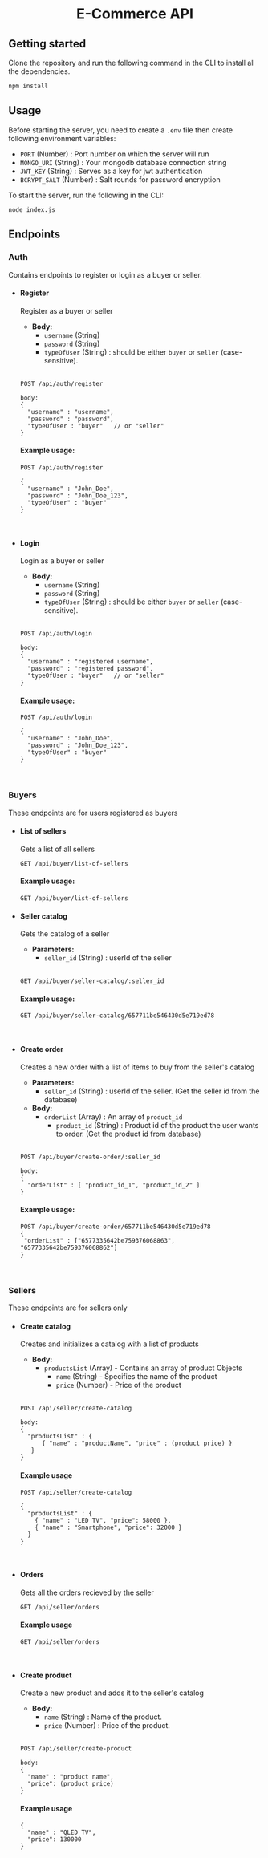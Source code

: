 <h1 align="center">E-Commerce API</h1>

## Getting started
Clone the repository and run the following command in the CLI to install all the dependencies.
```
npm install
```


## Usage
Before starting the server, you need to create a ``.env`` file then create following environment variables:

- `PORT` (Number) : Port number on which the server will run <br>
- `MONGO_URI` (String) : Your mongodb database connection string <br>
- `JWT_KEY` (String) : Serves as a key for jwt authentication <br>
- `BCRYPT_SALT` (Number) : Salt rounds for password encryption <br>

To start the server, run the following in the CLI: 
```
node index.js
```

## Endpoints
### Auth
Contains endpoints to register or login as a buyer or seller.
- #### Register
  Register as a buyer or seller
  - <b>Body: </b>
    - `username` (String)
    - `password` (String)
    - `typeOfUser` (String) : should be either `buyer` or `seller` (case-sensitive).
  <br>

  ```
  POST /api/auth/register

  body: 
  {
    "username" : "username",
    "password" : "password",
    "typeOfUser : "buyer"   // or "seller"
  }
  ```
  #### Example usage:
  ```
  POST /api/auth/register

  {
    "username" : "John_Doe",
    "password" : "John_Doe_123",
    "typeOfUser" : "buyer"
  }
  ```
  <br>
- #### Login
  Login as a buyer or seller
  - <b>Body: </b>
    - `username` (String)
    - `password` (String)
    - `typeOfUser` (String) : should be either `buyer` or `seller` (case-sensitive).
  <br>

  ```
  POST /api/auth/login

  body: 
  {
    "username" : "registered username",
    "password" : "registered password",
    "typeOfUser : "buyer"   // or "seller"
  }
  ```
  #### Example usage:
  ```
  POST /api/auth/login

  {
    "username" : "John_Doe",
    "password" : "John_Doe_123",
    "typeOfUser" : "buyer"
  }
  ```
  <br>
### Buyers
These endpoints are for users registered as buyers
- #### List of sellers
  Gets a list of all sellers
  <br>

  ```
  GET /api/buyer/list-of-sellers
  ```
  #### Example usage:
  ```
  GET /api/buyer/list-of-sellers
  ```
- #### Seller catalog
  Gets the catalog of a seller
  - <b>Parameters: </b>
    - `seller_id` (String) : userId of the seller
  <br>

  ```
  GET /api/buyer/seller-catalog/:seller_id
  ```
  #### Example usage:
  ```
  GET /api/buyer/seller-catalog/657711be546430d5e719ed78
  ```
  <br>
- #### Create order
  Creates a new order with a list of items to buy from the seller's catalog
  - <b>Parameters: </b>
    - `seller_id` (String) : userId of the seller. (Get the seller id from the database)
  - <b>Body: </b>
    - `orderList` (Array) : An array of `product_id`
      - `product_id` (String) : Product id of the product the user wants to order. (Get the product id from database)
  <br>

  ```
  POST /api/buyer/create-order/:seller_id

  body:
  {
    "orderList" : [ "product_id_1", "product_id_2" ]
  }
  ```
  
  #### Example usage:
  ```
  POST /api/buyer/create-order/657711be546430d5e719ed78
  {
   "orderList" : ["6577335642be759376068863", "6577335642be759376068862"]
  }
  ```
  <br>
### Sellers
These endpoints are for sellers only
- #### Create catalog
  Creates and initializes a catalog with a list of products
  - <b>Body: </b>
    - `productsList` (Array) - Contains an array of product Objects
      - `name` (String) - Specifies the name of the product
      - `price` (Number) - Price of the product
  <br>

  ```
  POST /api/seller/create-catalog

  body:
  {
    "productsList" : {
        { "name" : "productName", "price" : (product price) }
     }
  }
  ```
  #### Example usage
  ```
  POST /api/seller/create-catalog

  {
    "productsList" : {
      { "name" : "LED TV", "price": 58000 },
      { "name" : "Smartphone", "price": 32000 }
    }
  }
  ```
  <br>
- #### Orders
  Gets all the orders recieved by the seller
  <br>
  ```
  GET /api/seller/orders
  ```
  #### Example usage
  ```
  GET /api/seller/orders
  ```
  <br>
- #### Create product
  Create a new product and adds it to the seller's catalog
  - <b>Body: </b>
    - `name` (String) : Name of the product.
    - `price` (Number) : Price of the product.
  <br>
  
  ```
  POST /api/seller/create-product

  body:
  {
    "name" : "product name",
    "price": (product price)
  }
  ```
  #### Example usage
  
  ```
  {
    "name" : "QLED TV",
    "price": 130000 
  }
  ```
  <br>





